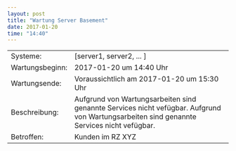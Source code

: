 ```yaml
---
layout: post
title: "Wartung Server Basement"
date: 2017-01-20
time: "14:40"
---
```


|                      |                                                                      |
|----------------------|----------------------------------------------------------------------|
| Systeme:             | [server1, server2, ... ]                                             |
| Wartungsbeginn:      | 2017-01-20 um 14:40 Uhr                                              | 
| Wartungsende:        | Voraussichtlich am 2017-01-20 um 15:30 Uhr                           | 
| Beschreibung:        | Aufgrund von Wartungsarbeiten sind genannte Services nicht vefügbar. Aufgrund von Wartungsarbeiten sind genannte Services nicht vefügbar.  |
| Betroffen:           | Kunden im RZ XYZ                                                     |


